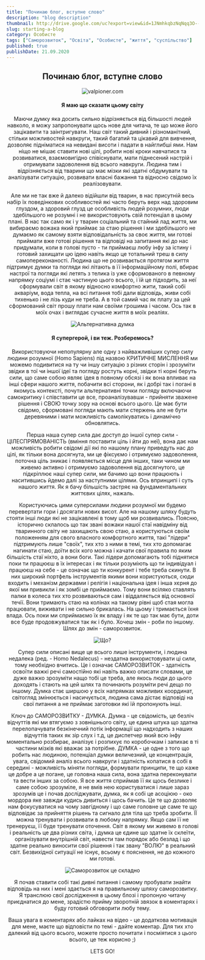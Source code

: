 ```yaml
---
title: "Починаю блог, вступне слово"
description: "blog description"
thumbnail: http://drive.google.com/uc?export=view&id=1JNmhkqbzNqNqq3O--oWv5JN5tDvxqtVY
slug: starting-a-blog
category: Особисте
tags: ["Саморозвиток", "Освіта", "Особисте", "життя", "суспільство"]
published: true
publishDate: 21.09.2020
---
```


<span style="display:block;text-align:center">

## Починаю блог, вступне слово

![valpioner.com](https://drive.google.com/uc?export=view&id=1JNmhkqbzNqNqq3O--oWv5JN5tDvxqtVY)

#### Я маю що сказати цьому світу

Маючи думку яка досить сильно відрізняється від більшості людей навколо, я можу запропонувати щось нове для читача, те що може його зацікавити та заінтригувати. Наш світ такий дивний і різноманітний, стільки можливостей навкруги, такий багатий та цікавий для вивчення, дозволяє підніматися на невидані висоти і падати в найглибші ями. Нам ніщо не мішає ставити нові цілі, робити нові кроки навчатися та розвиватися, взаємовигідно співіснувати, мати піднесений настрій і отримувати задоволення від всього навкруги. Людина тим і відрізняється від тварини що має мізки які здатні обдумувати та аналізувати ситуацію, розвивати власні бажання та відносно свідомо їх реалізовувати.

Але ми не так вже й далеко відійшли від тварин, в нас присутній весь набір їх поведінкових особливостей які часто беруть верх над здоровим глуздом, а здоровий глузд це особливість людей розумних, люди здебільшого не розумні і не використовують свій потенціал в цьому плані. В нас так само як і у тварин соціальний та стайний лад життя, ми вибираємо вожака який приймає за стаю рішення і ми здебільшого не думаємо як самому взяти відповідальність за своє життя, ми готові приймати вже готові рішення та відповіді на запитання які до нас придумали, коли в голові пусто - ти приймаєш любу інфу за істину і готовий захищати цю ідею навіть якщо це тотальний треш в силу самопереконаності. Людина що не розвивається протягом життя підтримує думки та погляди які літають в її інформаційному полі, вбирає настрої та погляди які летять з телика із уже сформованого в певному напрямку соціумі і стає частиную цього всього, і їй це підходить, за неї сформували світ в якому відносно комфортно жити, такий собі акваріум, вода тепла, на всі питання тобі дали відповідь, живи собі тихенько і не лізь куди не треба. А в той самий час як плату за цей сформований світ прошу плати нам своїми грошима і часом. Ось так в моїх очах і виглядає сучасне життя в моїх реаліях.

<span style="display:block;text-align:center">

![Альтернативна думка](https://drive.google.com/uc?export=view&id=1TyI7oDT9KNtPZSPS2L2n4JTqqX1Bz4sZ)

</span>

#### Я супергерой, і ви теж. Розберемось?

Використовуючи непопулярну але одну з найважливіших супер силу людини розумної (Homo Sapiens) під назвою КРИТИЧНЕ МИСЛЕННЯ ми можемо подивитися на ту чи іншу ситуацію з різних сторін і зрозуміти звідки в тої чи іншої ідеї та погляду ростуть корні, звідки ті корні беруть сили, що саме собою являє ідея в повному обсязі і як вона впливає на інші сфери нашого життя, побачити всі сторони, як і добрі так і погані в якомусь контексті, почути альтернативні точки погляду включаючи самокритику і співставити це все, проаналізувавши - прийняти зважене рішення і СВОЮ точку зору на основі всього цього. Це має бути свідомо, сформовані погляди мають мати стержень але не бути деревяними і мати можливість самолікуватись і динамічно обновлятись.

Перша наша супер сила дає доступ до іншої супер сили - ЦІЛЕСПРЯМОВАНІСТЬ (вміння поставити ціль і йти до неї), вона дає нам можливість робити свідомі дії які по нашому плану приведуть нас до цілі, як тільки вона досягнута, ми це фіксуємо і отримуємо задоволення, поточна ціль зникає і появляється місце для інших, таки чином ми живемо активно і отримуємо задоволення від досягнутого, це підкріплює наші супер сили, ми бачимо що вони працюють і наситившись йдемо далі за наступними цілями. Ось впринципі і суть нашого життя. Як я бачу більшість застряє на фундаментальних життєвих цілях, нажаль.

Користуючись цими суперсилами людини розумної ми будемо перевертати гори і досягати нових висот. Але на нашому шляху будуть стояти інші люди які не зацікавлені в тому щоб ми розвивались. Поясню, історично склалось що так звані вожаки нашої стаї навідміну від тваринного світу не захищають свою стаю, а користуються своїм положенням для свого власного комфортного життя, такі "лідери" підтримують лише "своїх", тих хто з ними в темі, тих хто допомагає нагинати стаю, доїти всіх кого можна і качати свої правила по яким більшість стаї ніхто, а вони боги. Такі лідери допомагають тобі піднятися поки ти працюєш в їх інтересах і як тільки розуміють що ти індивідуал і працюєш на себе - це означає що ти конкурент і тебе треба скинути. В них широкий портфель інструментів якими вони користуються, сюди входить і механізм державми і релігія і національна ідея і інша хєрня до якої ми привикли і як зомбі це приймаємо. Тому вони всіляко ставлять палки в колеса тих хто розвиваються сам і віддаляється від основної течії. Вони тримають стаю на колінах на такому рівні щоб стая могла працювати, виживати і не сильно брикалась. На цьому і тримається їхня влада. Ось поки ми сприймаємо їх як владу і як те що так має бути, доти все буде продовжуватися так як і було. Хочеш змін - роби по іншому. Шлях до змін - саморозвиток.

![Що?](https://memegenerator.net/img/instances/27706260.jpg?style=centerme)

Супер сили описані вище це всього лише інструменти, і людина недалека (ред. - Homo Nedalecus) - нездатна використовувати ці сили, тому необхідно вчитись. Це і означає САМОРОЗВИТОК - здатність освоїти важкі речі самостійно які навіть важко описати словами, це дуже важко зрозуміти нащо тобі це треба, але якось люди до цього доходять і стають на цей шлях та починають розуміти речі дещо по іншому. Думка стає ширшою у всіх напрямках можливих координат, світогляд змінюється і насичується, людина сама дістає відповіді на свої питання а не приймає заготовки які їй пропонують інші.

Ключ до САМОРОЗВИТКУ - ДУМКА. Думка - це свідомість, це безліч відчуттів які ми втягуємо з зовнішнього світу, це єдина штука що здатна перелопачувати безкінечний потік інформації що надходить з наших відчуттів таких як зір слух і т.д, це диспетчер який всю інфу моментально розбирає, аналізує і розпихує по коробочкам і запихає в ті частини мізків які вважає за потрібне. ДУМКА - це одне з того що робить нас людиною, потенціал думки величезний, це концентрація, увага, свідомий аналіз всього навкруги і здатність копатися в собі в середині - можливість міняти погляди, формувати принципи, те що каже це добре а це погане, це головна наша сила, вона здатна переконувати та вести інших за собою. Я все життя сприймав її як щось безлике і саме собою зрозуміле, я не вмів нею користуватися і лише зараз зрозумів це і почав досліджувати, думка, як я собі це асоціюю - око мордора яке завжди кудись дивиться і щось бачить. Це те що дозволяє нам фокусуватися на чому завгідному і що саме головне це саме те що відповідає за прийняття рішень та сигнало для тіла що треба зробити. ЇЇ можна тренувати і розвивати в любому напрямку. Якщо сам її не тренеруєш, її буде тренувати оточення. Світ в якому ми живемо в голові і реальність це два різних світа, і думка це єдине що здатне їх склеїти, організувати внутрішній світ, навести там порядок або безлад і що здатне реально виносити свої рішення і так звану "ВОЛЮ" в реальний світ. Безвихідної ситуації не існує, всьому є пояснення, не до кожного ми готові.

<span style="display:block;text-align:center">

![Саморозвиток це складно](https://drive.google.com/uc?export=view&id=1YkjXnyDm5QzSp6oBcB4crbkZ8tKA20wU)

</span>

Я почав ставити собі такі дивні питання і самому пробувати знайти відповідь на них і мені здається я на правильному шляху саморозвитку. Я транслюю свої дослідження в цьому блозі і пропоную читачу приєднатися до мене, зрадістю прийму зворотній звязок в коментарях і буду готовий обговорити любу тему.

Ваша увага в коментарях або лайках на відео - це додаткова мотивація для мене, маєте що відповісти по темі - дайте коментар.
Для тих хто далекий від цього всього, можете просто почитати і посміятися з цього всього, це теж корисно ;)

LETS GO!
